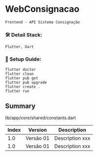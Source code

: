# WebConsignacao
	Frontend - API Sistema Consignação

### 🛠️ **Detail Stack:**
	Flutter, Dart

### 🚀 **Setup Guide:**
   ```   
   flutter doctor
   flutter clean
   flutter pub get
   flutter pub upgrade
   flutter create .
   flutter run
   ```

## Summary
   lib/app/core/shared/constants.dart

Index|Version|Description
-|-|-
1.0|Versão 01|Description xxx
1.0|Versão 01|Description xxx

